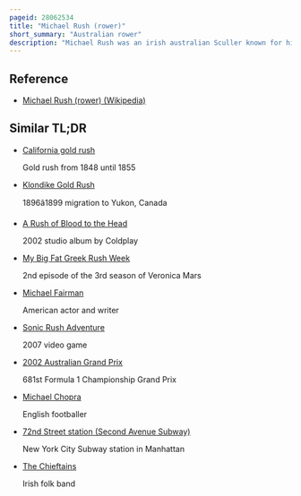 ```yaml
---
pageid: 28062534
title: "Michael Rush (rower)"
short_summary: "Australian rower"
description: "Michael Rush was an irish australian Sculler known for his one-on-one Competitions against Champion Opponents which drew vast Crowds of Spectators. He attempted to win the World sculling Championship."
---
```


## Reference

- [Michael Rush (rower) (Wikipedia)](https://en.wikipedia.org/?curid=28062534)

## Similar TL;DR

- [California gold rush](/tldr/en/california-gold-rush)

  Gold rush from 1848 until 1855

- [Klondike Gold Rush](/tldr/en/klondike-gold-rush)

  1896â1899 migration to Yukon, Canada

- [A Rush of Blood to the Head](/tldr/en/a-rush-of-blood-to-the-head)

  2002 studio album by Coldplay

- [My Big Fat Greek Rush Week](/tldr/en/my-big-fat-greek-rush-week)

  2nd episode of the 3rd season of Veronica Mars

- [Michael Fairman](/tldr/en/michael-fairman)

  American actor and writer

- [Sonic Rush Adventure](/tldr/en/sonic-rush-adventure)

  2007 video game

- [2002 Australian Grand Prix](/tldr/en/2002-australian-grand-prix)

  681st Formula 1 Championship Grand Prix

- [Michael Chopra](/tldr/en/michael-chopra)

  English footballer

- [72nd Street station (Second Avenue Subway)](/tldr/en/72nd-street-station-second-avenue-subway)

  New York City Subway station in Manhattan

- [The Chieftains](/tldr/en/the-chieftains)

  Irish folk band
